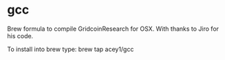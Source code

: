 # gcc
Brew formula to compile GridcoinResearch for OSX. With thanks to Jiro for his code.

To install into brew type:  brew tap acey1/gcc
 
